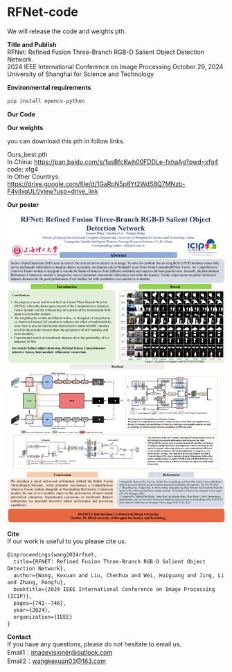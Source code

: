 # RFNet-code

We will release the  code and weights pth.      

**Title and Publish**  
RFNet: Refined Fusion Three-Branch RGB-D Salient Object Detection Network.  
2024 IEEE International Conference on Image Processing October 29, 2024    
University of Shanghai for Science and Technology   


**Environmental requirements** 
```python
pip install opencv-python  
```


**Our Code**


**Our weights**

you can download this pth in follow links.

Ours_best.pth   
In China: https://pan.baidu.com/s/1usBfcKwh00FDDLe-fxhaAg?pwd=xfg4  code: xfg4   
In Other Countrys: https://drive.google.com/file/d/1GaRpN5p8Yt2WdS8Q7MNzb-F4vjlxqULf/view?usp=drive_link 


**Our poster**
<div align=center>
	 <img src="https://github.com/Corgislam/RFNet-code/blob/main/poster1.png"/>

</div>


**Cite**    
If our work is useful to you please cite us.  
```  
@inproceedings{wang2024rfnet,
  title={RFNET: Refined Fusion Three-Branch RGB-D Salient Object Detection Network},
  author={Wang, Kexuan and Liu, Chenhua and Wei, Huiguang and Jing, Li and Zhang, Rongfu},
  booktitle={2024 IEEE International Conference on Image Processing (ICIP)},
  pages={741--746},
  year={2024},
  organization={IEEE}
}
```

**Contact**  
If you have any questions, please do not hesitate to email us.   
Email1：imagevisioner@outlook.com  
Email2：wangkexuan03@163.com    
